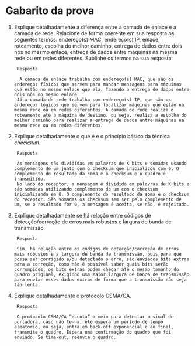 # Gabarito da prova
1. Explique detalhadamente a diferença entre a camada de enlace e a camada de rede. Relacione de forma coerente em sua resposta os seguintes termos: endereço(s) MAC, endereço(s) IP, enlace, roteamento, escolha do melhor caminho, entrega de dados entre dois nós no mesmo enlace, entrega de dados entre máquinas na mesma rede ou em redes diferentes. Sublinhe os termos na sua resposta. 

        Resposta

         A camada de enlace trabalha com endereço(s) MAC, que são os endereços físicos que servem para mandar mensagens para máquinas que estão no mesmo enlace que ela, fazendo a entrega de dados entre dois nós no mesmo enlace.
        Já a camada de rede trabalha com endereço(s) IP, que são os endereços lógicos que servem para localizar máquinas que estão na mesma rede ou em redes diferentes. A camada de rede realiza o roteamento até a máquina de destino, ou seja, realiza a escolha do melhor caminho para realizar a entrega de dados entre máquinas na mesma rede ou em redes diferentes.

2. Explique detalhadamente o que é e o princípio básico da técnica *checksum*. 
   
        Resposta

        As mensagens são divididas em palavras de K bits e somadas usando complemento de um junto com o checksum que inicializou com 0. O complemento do resultado da soma é o checksum e o quadro é transmitido.
        No lado do receptor, a mensagem é dividida em palavras de K bits e são somadas utilizando complemento de um com o checksum inicializando em 0. O complemento do resultado da soma é o checksum do receptor. São somadas os checksum sem ser pelo complemento de um, se o resultado for 0, a mensagem é aceita, se não, é rejeitada.

3. Explique detalhadamente se há relação entre códigos de detecção/correção de erros mais robustos e largura de banda de transmissão.
   
        Resposta

        Sim, há relação entre os códigos de detecção/correção de erros mais robustos e a largura de banda de transmissão, pois para que possa ser corrigido e/ou detectado o erro, são enviados bits extras para a correção, como não é possível saber quais bits serão corrompidos, os bits extras podem chegar até o mesmo tamanho do quadro original, exigindo uma maior largura de banda de transmissão para enviar esses dados extras de forma que a transmissão não seja tão lenta.

4. Explique detalhadamente o protocolo CSMA/CA. 
   
        Resposta

        O protocolo CSMA/CA “escuta” o meio para detectar o sinal de portadora, caso não tenha, ele espera um período de tempo aleatório, ou seja, entra em back-off exponencial e ao final, transmite o quadro. Espera uma confirmação do quadro que foi enviado. Se time-out, reenvia o quadro.